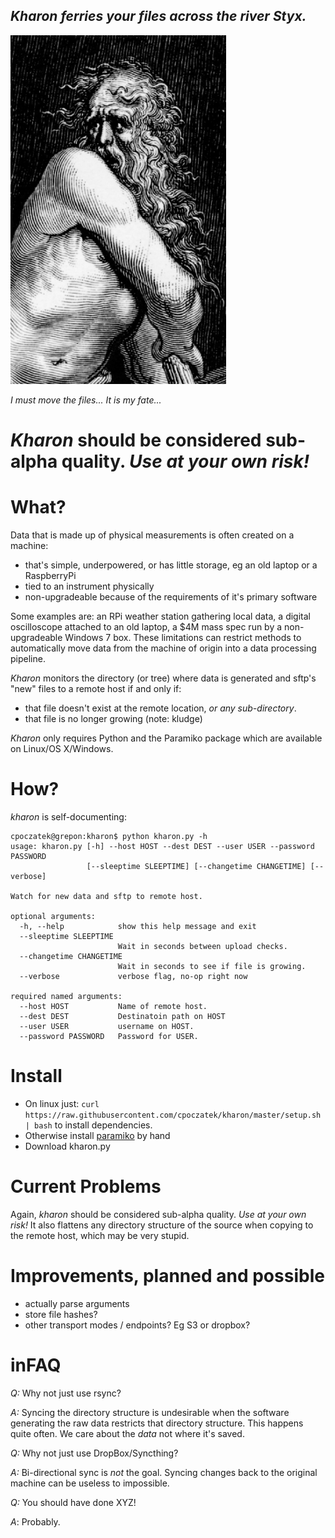 
_Kharon ferries your files across the river Styx._
-----
![Kharon (Charon) etching](imgs/Charon-crop.png)

_I must move the files... It is my fate..._

# _Kharon_ should be considered sub-alpha quality. *_Use at your own risk!_*

# What?
Data that is made up of physical measurements is often created on a machine:
- that's simple, underpowered, or has little storage, eg an old laptop or a RaspberryPi
- tied to an instrument physically
- non-upgradeable because of the requirements of it's primary software

Some examples are: an RPi weather station gathering local data, a digital oscilloscope
attached to an old laptop, a $4M mass spec run by a non-upgradeable Windows 7 box.
These limitations can restrict methods to automatically move data from the
machine of origin into a data processing pipeline.

_Kharon_ monitors the directory (or tree) where data is generated and sftp's "new"
files to a remote host if and only if:
- that file doesn't exist at the remote location, _or any sub-directory_.
- that file is no longer growing (note: kludge)

_Kharon_ only requires Python and the Paramiko package which are available on
Linux/OS X/Windows.

# How?

_kharon_ is self-documenting:

```
cpoczatek@grepon:kharon$ python kharon.py -h
usage: kharon.py [-h] --host HOST --dest DEST --user USER --password PASSWORD
                 [--sleeptime SLEEPTIME] [--changetime CHANGETIME] [--verbose]

Watch for new data and sftp to remote host.

optional arguments:
  -h, --help            show this help message and exit
  --sleeptime SLEEPTIME
                        Wait in seconds between upload checks.
  --changetime CHANGETIME
                        Wait in seconds to see if file is growing.
  --verbose             verbose flag, no-op right now

required named arguments:
  --host HOST           Name of remote host.
  --dest DEST           Destinatoin path on HOST
  --user USER           username on HOST.
  --password PASSWORD   Password for USER.

```
# Install
- On linux just: `curl https://raw.githubusercontent.com/cpoczatek/kharon/master/setup.sh | bash` to install dependencies.
- Otherwise install [paramiko](http://www.paramiko.org/) by hand
- Download kharon.py

# Current Problems
Again, _kharon_ should be considered sub-alpha quality. *_Use at your own risk!_* It also
flattens any directory structure of the source when copying to the remote host,
which may be very stupid.

# Improvements, planned and possible
- actually parse arguments
- store file hashes?
- other transport modes / endpoints? Eg S3 or dropbox?

# inFAQ

_Q:_ Why not just use rsync?

_A:_ Syncing the directory structure is undesirable when the software generating
the raw data restricts that directory structure. This happens quite often. We care
about the *data* not where it's saved.

_Q:_ Why not just use DropBox/Syncthing?

_A:_ Bi-directional sync is *not* the goal. Syncing changes back to the original
machine can be useless to impossible.

_Q:_ You should have done XYZ!

_A_: Probably.
